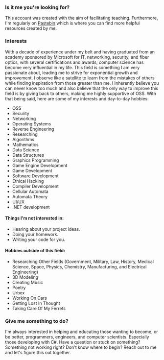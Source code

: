 ### Is it me you're looking for?

This account was created with the aim of facilitating teaching. Furthermore, I'm regularly on [Pastebin](https://pastebin.com/u/MixedReaction) which is where you can find more helpful resources created by me.

### Interests

With a decade of experience under my belt and having graduated from an academy sponsored by Microsoft for IT, networking, security, and fiber optics, with several certifications and awards, computer science has become very influential in my life. This field is something I am very passionate about, leading me to strive for exponential growth and improvement. I observe like a satellite to learn from the mistakes of others while finding inspiration from those greater than me. I Inherently believe you can never know too much and also believe that the only way to improve this field is by giving back to others, making me highly supportive of OSS. With that being said, here are some of my interests and day-to-day hobbies:

- OSS
- Security
- Networking
- Operating Systems
- Reverse Engineering
- Researching
- Algorithms
- Mathematics
- Data Science
- Data Structures
- Graphics Programming
- Game Engine Development
- Game Development
- Software Development
- Ethical Hacking
- Compiler Development
- Cellular Automata
- Automata Theory
- UI/UX
- .NET development

#### Things I'm not interested in:

- Hearing about your project ideas.
- Doing your homework.
- Writing your code for you.

#### Hobbies outside of this field:
- Researching Other Fields (Government, Military, Law, History, Medical Science, Space, Physics, Chemistry, Manufacturing, and Electrical Engineering)
- 3D Modeling
- Creating Music
- Poetry
- Urbex
- Working On Cars
- Getting Lost In Thought
- Taking Care Of My Ferrets

### Give me something to do?

I'm always interested in helping and educating those wanting to become, or be better, programmers, engineers, and computer scientists. Especially those developing with C#. Have a question or stuck on something? Something not working right? Don't know where to begin? Reach out to me and let's figure this out together.
